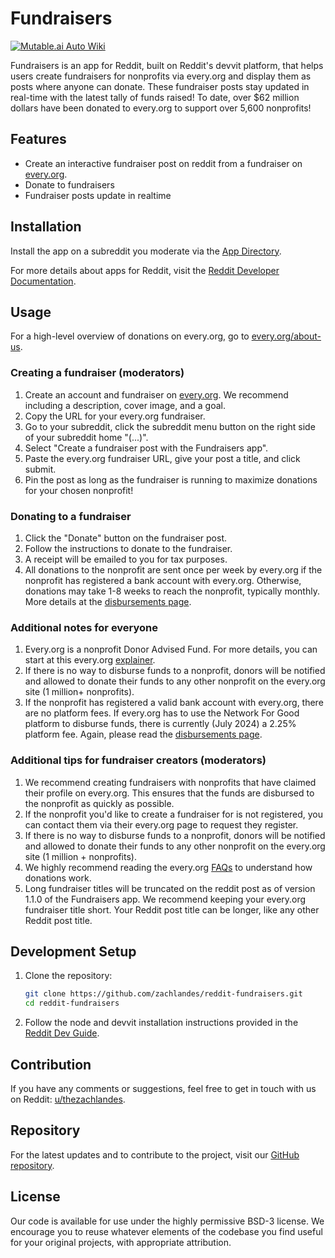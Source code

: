 # Fundraisers

[![Mutable.ai Auto Wiki](https://img.shields.io/badge/Auto_Wiki-Mutable.ai-blue)](https://wiki.mutable.ai/zachlandes/reddit-fundraisers)

Fundraisers is an app for Reddit, built on Reddit's devvit platform, that helps users create fundraisers for nonprofits via every.org and display them as posts where anyone can donate. These fundraiser posts stay updated in real-time with the latest tally of funds raised! To date, over $62 million dollars have been donated to every.org to support over 5,600 nonprofits!

## Features

- Create an interactive fundraiser post on reddit from a fundraiser on [every.org](https://every.org).
- Donate to fundraisers 
- Fundraiser posts update in realtime

## Installation

Install the app on a subreddit you moderate via the [App Directory](https://developers.reddit.com/apps/fundraisers-app).

For more details about apps for Reddit, visit the [Reddit Developer Documentation](https://developers.reddit.com/docs/next/mod_resources).

## Usage

For a high-level overview of donations on every.org, go to [every.org/about-us](https://www.every.org/about-us).

### Creating a fundraiser (moderators)

1. Create an account and fundraiser on [every.org](https://every.org). We recommend including a description, cover image, and a goal.
2. Copy the URL for your every.org fundraiser.
3. Go to your subreddit, click the subreddit menu button on the right side of your subreddit home "(...)".
4. Select "Create a fundraiser post with the Fundraisers app".
5. Paste the every.org fundraiser URL, give your post a title, and click submit.
6. Pin the post as long as the fundraiser is running to maximize donations for your chosen nonprofit!

### Donating to a fundraiser

1. Click the "Donate" button on the fundraiser post.
2. Follow the instructions to donate to the fundraiser.
3. A receipt will be emailed to you for tax purposes. 
4. All donations to the nonprofit are sent once per week by every.org if the nonprofit has registered a bank account with every.org. Otherwise, donations may take 1-8 weeks to reach the nonprofit, typically monthly. More details at the [disbursements page](https://support.every.org/hc/en-us/articles/360061887233-Disbursements-overview).

### Additional notes for everyone

1. Every.org is a nonprofit Donor Advised Fund. For more details, you can start at this every.org [explainer](https://support.every.org/hc/en-us/articles/5715755336083-What-is-the-501-c-3-tax-exempt-status-of-Every-org).
2. If there is no way to disburse funds to a nonprofit, donors will be notified and allowed to donate their funds to any other nonprofit on the every.org site (1 million+ nonprofits).
3. If the nonprofit has registered a valid bank account with every.org, there are no platform fees. If every.org has to use the Network For Good platform to disburse funds, there is currently (July 2024) a 2.25% platform fee. Again, please read the [disbursements page](https://support.every.org/hc/en-us/articles/360061887233-Disbursements-overview).

### Additional tips for fundraiser creators (moderators)

1. We recommend creating fundraisers with nonprofits that have claimed their profile on every.org. This ensures that the funds are disbursed to the nonprofit as quickly as possible.
3. If the nonprofit you'd like to create a fundraiser for is not registered, you can contact them via their every.org page to request they register.
4. If there is no way to disburse funds to a nonprofit, donors will be notified and allowed to donate their funds to any other nonprofit on the every.org site (1 million + nonprofits).
5. We highly recommend reading the every.org [FAQs](https://support.every.org/hc/en-us/articles/360059359213-How-does-making-a-donation-on-Every-org-work) to understand how donations work.
6. Long fundraiser titles will be truncated on the reddit post as of version 1.1.0 of the Fundraisers app. We recommend keeping your every.org fundraiser title short. Your Reddit post title can be longer, like any other Reddit post title.

## Development Setup

1. Clone the repository:
    ```sh
    git clone https://github.com/zachlandes/reddit-fundraisers.git
    cd reddit-fundraisers
    ```

2. Follow the node and devvit installation instructions provided in the [Reddit Dev Guide](https://developers.reddit.com/docs/next/dev_guide).

## Contribution

If you have any comments or suggestions, feel free to get in touch with us on Reddit: [u/thezachlandes](https://www.reddit.com/user/thezachlandes).

## Repository

For the latest updates and to contribute to the project, visit our [GitHub repository](https://github.com/zachlandes/reddit-fundraisers/tree/main).

## License

Our code is available for use under the highly permissive BSD-3 license. We encourage you to reuse whatever elements of the codebase you find useful for your original projects, with appropriate attribution.